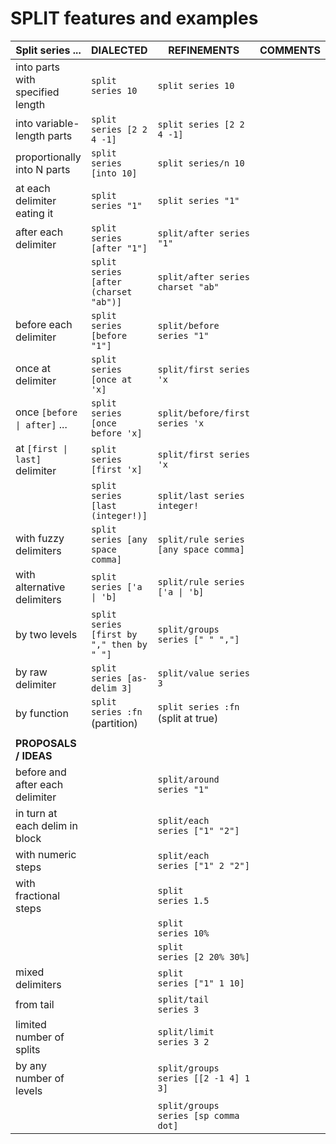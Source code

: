 SPLIT features and examples
===========================

| **Split series ...**             |              **DIALECTED**                |            **REFINEMENTS**            |         **COMMENTS**        |
|----------------------------------|-------------------------------------------|---------------------------------------|-----------------------------|
| into parts with specified length | `split series 10`                         | `split series 10`                     |                             |
| into variable-length parts       | `split series [2 2 4 -1]`                 | `split series [2 2 4 -1]`             |                             |
| proportionally into N parts      | `split series [into 10]`                  | `split series/n 10`                   |                             |
| at each delimiter eating it      | `split series "1"`                        | `split series "1"`                    |                             |
| after each delimiter             | `split series [after "1"]`                | `split/after series "1"`              |                             |
|                                  | `split series [after (charset "ab")]`     | `split/after series charset "ab"`     |                             |
| before each delimiter            | `split series [before "1"]`               | `split/before series "1"`             |                             |
| once at delimiter                | `split series [once at 'x]`               | `split/first series 'x`               |                             |
| once `[before \| after]` ...     | `split series [once before 'x]`           | `split/before/first series 'x`        |                             |
| at `[first \| last]` delimiter   | `split series [first 'x]`                 | `split/first series 'x`               |                             |
|                                  | `split series [last (integer!)]`          | `split/last series integer!`          |                             |
| with fuzzy delimiters            | `split series [any space comma]`          | `split/rule series [any space comma]` |                             |
| with alternative delimiters      | `split series ['a \| 'b]`                 | `split/rule series ['a \| 'b]`        |                             |
| by two levels                    | `split series [first by "," then by " "]` | `split/groups series [" " ","]`       |                             |
| by raw delimiter                 | `split series [as-delim 3]`               | `split/value series 3`                |                             |
| by function                      | `split series :fn`     (partition)        | `split series :fn`   (split at true)  |                             |
|                                  |                                           |                                       |                             |
| **PROPOSALS / IDEAS**            |                                           |                                       |                             |
| before and after each delimiter  |                                           | `split/around series "1"`             |                             |
| in turn at each delim in block   |                                           | `split/each   series ["1" "2"]`       |                             |
| with numeric steps               |                                           | `split/each   series ["1" 2 "2"]`     |                             |
| with fractional steps            |                                           | `split        series 1.5`             |                             |
|                                  |                                           | `split        series 10%`             |                             |
|                                  |                                           | `split        series [2 20% 30%]`     |                             |
| mixed delimiters                 |                                           | `split        series ["1" 1 10]`      |                             |
| from tail                        |                                           | `split/tail   series 3`               |                             |
| limited number of splits         |                                           | `split/limit  series 3 2`             |                             |
| by any number of levels          |                                           | `split/groups series [[2 -1 4] 1 3]`  |                             |
|                                  |                                           | `split/groups series [sp comma dot]`  |                             |
